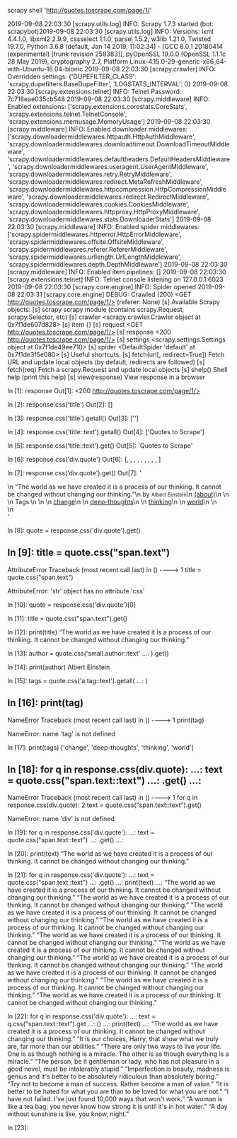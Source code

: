 scrapy shell 'http://quotes.toscrape.com/page/1/'

2019-09-08 22:03:30 [scrapy.utils.log] INFO: Scrapy 1.7.3 started (bot: scrapybot)2019-09-08 22:03:30 [scrapy.utils.log] INFO: Versions: lxml 4.4.1.0, libxml2 2.9.9, cssselect 1.1.0, parsel 1.5.2, w3lib 1.21.0, Twisted 19.7.0, Python 3.6.8 (default, Jan 14 2019, 11:02:34) - [GCC 8.0.1 20180414 (experimental) [trunk revision 259383]], pyOpenSSL 19.0.0 (OpenSSL 1.1.1c  28 May 2019), cryptography 2.7, Platform Linux-4.15.0-29-generic-x86_64-with-Ubuntu-18.04-bionic
2019-09-08 22:03:30 [scrapy.crawler] INFO: Overridden settings: {'DUPEFILTER_CLASS': 'scrapy.dupefilters.BaseDupeFilter', 'LOGSTATS_INTERVAL': 0}
2019-09-08 22:03:30 [scrapy.extensions.telnet] INFO: Telnet Password: 7c718eae035cb548
2019-09-08 22:03:30 [scrapy.middleware] INFO: Enabled extensions:
['scrapy.extensions.corestats.CoreStats',
 'scrapy.extensions.telnet.TelnetConsole',
 'scrapy.extensions.memusage.MemoryUsage']
2019-09-08 22:03:30 [scrapy.middleware] INFO: Enabled downloader middlewares:
['scrapy.downloadermiddlewares.httpauth.HttpAuthMiddleware',
 'scrapy.downloadermiddlewares.downloadtimeout.DownloadTimeoutMiddleware',
 'scrapy.downloadermiddlewares.defaultheaders.DefaultHeadersMiddleware',
 'scrapy.downloadermiddlewares.useragent.UserAgentMiddleware',
 'scrapy.downloadermiddlewares.retry.RetryMiddleware',
 'scrapy.downloadermiddlewares.redirect.MetaRefreshMiddleware',
 'scrapy.downloadermiddlewares.httpcompression.HttpCompressionMiddleware',
 'scrapy.downloadermiddlewares.redirect.RedirectMiddleware',
 'scrapy.downloadermiddlewares.cookies.CookiesMiddleware',
 'scrapy.downloadermiddlewares.httpproxy.HttpProxyMiddleware',
 'scrapy.downloadermiddlewares.stats.DownloaderStats']
2019-09-08 22:03:30 [scrapy.middleware] INFO: Enabled spider middlewares:
['scrapy.spidermiddlewares.httperror.HttpErrorMiddleware',
 'scrapy.spidermiddlewares.offsite.OffsiteMiddleware',
 'scrapy.spidermiddlewares.referer.RefererMiddleware',
 'scrapy.spidermiddlewares.urllength.UrlLengthMiddleware',
 'scrapy.spidermiddlewares.depth.DepthMiddleware']
2019-09-08 22:03:30 [scrapy.middleware] INFO: Enabled item pipelines:
[]
2019-09-08 22:03:30 [scrapy.extensions.telnet] INFO: Telnet console listening on 127.0.0.1:6023
2019-09-08 22:03:30 [scrapy.core.engine] INFO: Spider opened
2019-09-08 22:03:31 [scrapy.core.engine] DEBUG: Crawled (200) <GET http://quotes.toscrape.com/page/1/> (referer: None)
[s] Available Scrapy objects:
[s]   scrapy     scrapy module (contains scrapy.Request, scrapy.Selector, etc)
[s]   crawler    <scrapy.crawler.Crawler object at 0x7f1de607d828>
[s]   item       {}
[s]   request    <GET http://quotes.toscrape.com/page/1/>
[s]   response   <200 http://quotes.toscrape.com/page/1/>
[s]   settings   <scrapy.settings.Settings object at 0x7f1de49ee710>
[s]   spider     <DefaultSpider 'default' at 0x7f1de3f5e080>
[s] Useful shortcuts:
[s]   fetch(url[, redirect=True]) Fetch URL and update local objects (by default, redirects are followed)
[s]   fetch(req)                  Fetch a scrapy.Request and update local objects 
[s]   shelp()           Shell help (print this help)
[s]   view(response)    View response in a browser

In [1]: response
Out[1]: <200 http://quotes.toscrape.com/page/1/>

In [2]: response.css('title')
Out[2]: [<Selector xpath='descendant-or-self::ti
tle' data='<title>Quotes to Scrape</title>'>]

In [3]: response.css('title').getall()
Out[3]: ['<title>Quotes to Scrape</title>']

In [4]: response.css('title::text').getall()
Out[4]: ['Quotes to Scrape']

In [5]: response.css('title::text').get()
Out[5]: 'Quotes to Scrape'

In [6]: response.css('div.quote')
Out[6]: 
[<Selector xpath="descendant-or-self::div[@class and contains(concat(' ', normalize-space(@class), ' '), ' quote ')]" data='<div class="quote" itemscope itemtype...'>,
 <Selector xpath="descendant-or-self::div[@class and contains(concat(' ', normalize-space(@class), ' '), ' quote ')]" data='<div class="quote" itemscope itemtype...'>,
 <Selector xpath="descendant-or-self::div[@class and contains(concat(' ', normalize-space(@class), ' '), ' quote ')]" data='<div class="quote" itemscope itemtype...'>,
 <Selector xpath="descendant-or-self::div[@class and contains(concat(' ', normalize-space(@class), ' '), ' quote ')]" data='<div class="quote" itemscope itemtype...'>,
 <Selector xpath="descendant-or-self::div[@class and contains(concat(' ', normalize-space(@class), ' '), ' quote ')]" data='<div class="quote" itemscope itemtype...'>,
 <Selector xpath="descendant-or-self::div[@class and contains(concat(' ', normalize-space(@class), ' '), ' quote ')]" data='<div class="quote" itemscope itemtype...'>,
 <Selector xpath="descendant-or-self::div[@class and contains(concat(' ', normalize-space(@class), ' '), ' quote ')]" data='<div class="quote" itemscope itemtype...'>,
 <Selector xpath="descendant-or-self::div[@class and contains(concat(' ', normalize-space(@class), ' '), ' quote ')]" data='<div class="quote" itemscope itemtype...'>,
 <Selector xpath="descendant-or-self::div[@class and contains(concat(' ', normalize-space(@class), ' '), ' quote ')]" data='<div class="quote" itemscope itemtype...'>,
 <Selector xpath="descendant-or-self::div[@class and contains(concat(' ', normalize-space(@class), ' '), ' quote ')]" data='<div class="quote" itemscope itemtype...'>]

In [7]: response.css('div.quote').get()
Out[7]: '<div class="quote" itemscope itemtype="http://schema.org/CreativeWork">\n        <span class="text" itemprop="text">“The world as we have created it is a process of our thinking. It cannot be changed without changing our thinking.”</span>\n        <span>by <small class="author" itemprop="author">Albert Einstein</small>\n        <a href="/author/Albert-Einstein">(about)</a>\n        </span>\n        <div class="tags">\n            Tags:\n            <meta class="keywords" itemprop="keywords" content="change,deep-thoughts,thinking,world"> \n            \n            <a class="tag" href="/tag/change/page/1/">change</a>\n            \n            <a class="tag" href="/tag/deep-thoughts/page/1/">deep-thoughts</a>\n            \n            <a class="tag" href="/tag/thinking/page/1/">thinking</a>\n            \n            <a class="tag" href="/tag/world/page/1/">world</a>\n            \n        </div>\n    </div>'

In [8]: quote = response.css('div.quote').get()

In [9]: title = quote.css("span.text")
------------------------------------------------
AttributeError Traceback (most recent call last)
<ipython-input-9-0c07112bf228> in <module>()
----> 1 title = quote.css("span.text")

AttributeError: 'str' object has no attribute 'css'

In [10]: quote = response.css('div.quote')[0]

In [11]: title = quote.css("span.text").get()

In [12]: print(title)
<span class="text" itemprop="text">“The world as we have created it is a process of our thinking. It cannot be changed without changing our thinking.”</span>

In [13]: author = quote.css('small.author::text'
    ...: ).get()

In [14]: print(author)
Albert Einstein

In [15]: tags = quote.css('a.tag::text').getall(
    ...: )

In [16]: print(tag)
------------------------------------------------
NameError      Traceback (most recent call last)
<ipython-input-16-ba3fa5a0bbfd> in <module>()
----> 1 print(tag)

NameError: name 'tag' is not defined

In [17]: print(tags)
['change', 'deep-thoughts', 'thinking', 'world']

In [18]: for q in response.css(div.quote):
    ...:     text = quote.css("span.text::text")
    ...: .get()
    ...: 
------------------------------------------------
NameError      Traceback (most recent call last)
<ipython-input-18-d60a7cfbaa4b> in <module>()
----> 1 for q in response.css(div.quote):
      2     text = quote.css("span.text::text").get()

NameError: name 'div' is not defined

In [19]: for q in response.css('div.quote'):
    ...:     text = quote.css("span.text::text")
    ...: .get()
    ...: 

In [20]: print(text)
“The world as we have created it is a process of our thinking. It cannot be changed without changing our thinking.”

In [21]: for q in response.css('div.quote'):
    ...:     text = quote.css("span.text::text")
    ...: .get()
    ...:     print(text)
    ...: 
“The world as we have created it is a process of our thinking. It cannot be changed without changing our thinking.”
“The world as we have created it is a process of our thinking. It cannot be changed without changing our thinking.”
“The world as we have created it is a process of our thinking. It cannot be changed without changing our thinking.”
“The world as we have created it is a process of our thinking. It cannot be changed without changing our thinking.”
“The world as we have created it is a process of our thinking. It cannot be changed without changing our thinking.”
“The world as we have created it is a process of our thinking. It cannot be changed without changing our thinking.”
“The world as we have created it is a process of our thinking. It cannot be changed without changing our thinking.”
“The world as we have created it is a process of our thinking. It cannot be changed without changing our thinking.”
“The world as we have created it is a process of our thinking. It cannot be changed without changing our thinking.”
“The world as we have created it is a process of our thinking. It cannot be changed without changing our thinking.”

In [22]: for q in response.css('div.quote'):
    ...:     text = q.css("span.text::text").get
    ...: ()
    ...:     print(text)
    ...: 
“The world as we have created it is a process of our thinking. It cannot be changed without changing our thinking.”
“It is our choices, Harry, that show what we truly are, far more than our abilities.”
“There are only two ways to live your life. One is as though nothing is a miracle. The other is as though everything is a miracle.”
“The person, be it gentleman or lady, who has not pleasure in a good novel, must be intolerably stupid.”
“Imperfection is beauty, madness is genius and it's better to be absolutely ridiculous than absolutely boring.”
“Try not to become a man of success. Rather become a man of value.”
“It is better to be hated for what you are than to be loved for what you are not.”
“I have not failed. I've just found 10,000 ways that won't work.”
“A woman is like a tea bag; you never know how strong it is until it's in hot water.”
“A day without sunshine is like, you know, night.”

In [23]: 